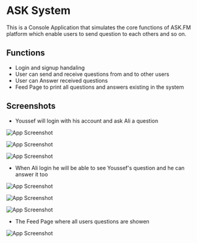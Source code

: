 
# ASK System

This is a Console Application that simulates the core functions of ASK.FM platform which enable users to send question to each others and so on.



## Functions

- Login and signup handaling
- User can send and receive questions from and to other users
- User can Answer received questions
- Feed Page to print all questions and answers existing in the system


## Screenshots

- Youssef will login with his account and ask Ali a question

![App Screenshot](https://www.linkpicture.com/q/2_321.png)

![App Screenshot](https://www.linkpicture.com/q/3.png)

![App Screenshot](https://www.linkpicture.com/q/4_1.png)


- When Ali login he will be able to see Youssef's question and he can answer it too

![App Screenshot](https://www.linkpicture.com/q/5_1.png)

![App Screenshot](https://www.linkpicture.com/q/6_525.png)

![App Screenshot](https://www.linkpicture.com/q/7_380.png)

- The Feed Page where all users questions are showen

![App Screenshot](https://www.linkpicture.com/q/9_256.png)
